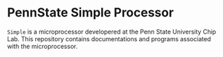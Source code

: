 PennState Simple Processor
=========

`Simple` is a microprocessor developered at the Penn State University Chip Lab.
This repository contains documentations and programs associated with the microprocessor.

